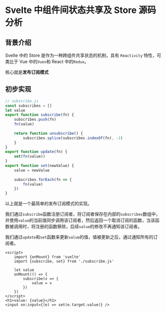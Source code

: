 # Svelte 中组件间状态共享及 Store 源码分析

## 背景介绍
Svelte 中的 Store 是作为一种跨组件共享状态的机制，具有 `Reactivity` 特性，可类比于 Vue 中的`Vuex`和 React 中的`Redux`。

核心就是**发布订阅模式**

## 初步实现
```js
// subscribe.js
const subscribes = []
let value
export function subscribe(fn) {
    subscribes.push(fn)
    fn(value)
    
    return function unsubscribe() {
        subscribes.splice(subscribes.indexOf(fn), -1)
    }
}
export function update(fn) {
    set(fn(value))
}
export function set(newValue) {
    value = newValue
    
    subscribes.forEach(fn => {
        fn(value)
    })
}
```

以上就是一个最简单的发布订阅模式的实现。

我们通过`subscribe`函数注册订阅者，将订阅者保存在内部的`subscribes`数组中，并使用`value`的当前值同步调用该订阅者，然后返回一个取消订阅的函数，当该函数被调用时，将注册的函数移除，后续`value`的修改不再通知该订阅者。

我们通过`update`和`set`函数来更新`value`的值，值被更新之后，通过通知所有的订阅者。


```sveltehtml
<script>
    import {onMount} from 'svelte'
    import {subscribe, set} from './subscribe.js'
    
    let value
    onMount(() => {
        subscribe(v => {
            value = v
        })
    })
</script>
<h1>value: {value}</h1>
<input on:input={(e) => set(e.target.value)} />
```


